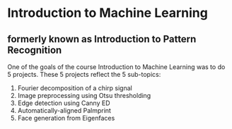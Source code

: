 # Introduction to Machine Learning
## formerly known as Introduction to Pattern Recognition

One of the goals of the course Introduction to Machine Learning was to do 5 projects. These 5 projects reflect the 5 sub-topics:

1. Fourier decomposition of a chirp signal
2. Image preprocessing using Otsu thresholding
3. Edge detection using Canny ED
4. Automatically-aligned Palmprint
5. Face generation from Eigenfaces
